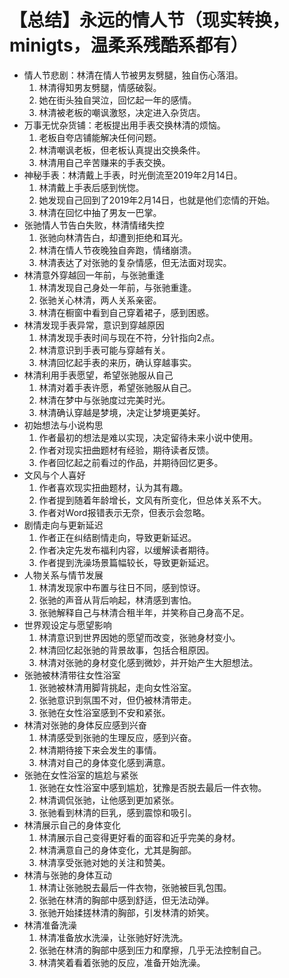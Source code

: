 # 【总结】永远的情人节（现实转换，minigts，温柔系残酷系都有）

-   情人节悲剧：林清在情人节被男友劈腿，独自伤心落泪。
    1.  林清得知男友劈腿，情感破裂。
    2.  她在街头独自哭泣，回忆起一年的感情。
    3.  林清被老板的嘲讽激怒，决定进入杂货店。
-   万事无忧杂货铺：老板提出用手表交换林清的烦恼。
    1.  老板自夸店铺能解决任何问题。
    2.  林清嘲讽老板，但老板认真提出交换条件。
    3.  林清用自己辛苦赚来的手表交换。
-   神秘手表：林清戴上手表，时光倒流至2019年2月14日。
    1.  林清戴上手表后感到恍惚。
    2.  她发现自己回到了2019年2月14日，也就是他们恋情的开始。
    3.  林清在回忆中抽了男友一巴掌。
-   张驰情人节告白失败，林清情绪失控
    1.  张驰向林清告白，却遭到拒绝和耳光。
    2.  林清在情人节夜晚独自奔跑，情绪崩溃。
    3.  林清表达了对张驰的复杂情感，但无法面对现实。
-   林清意外穿越回一年前，与张驰重逢
    1.  林清发现自己身处一年前，与张驰重逢。
    2.  张驰关心林清，两人关系亲密。
    3.  林清在橱窗中看到自己穿着裙子，感到困惑。
-   林清发现手表异常，意识到穿越原因
    1.  林清发现手表时间与现在不符，分针指向2点。
    2.  林清意识到手表可能与穿越有关。
    3.  林清回忆起手表的来历，确认穿越事实。
-   林清利用手表愿望，希望张驰服从自己
    1.  林清对着手表许愿，希望张驰服从自己。
    2.  林清在梦中与张驰度过完美时光。
    3.  林清确认穿越是梦境，决定让梦境更美好。
-   初始想法与小说构思
    1.  作者最初的想法是难以实现，决定留待未来小说中使用。
    2.  作者对现实扭曲题材有经验，期待读者反馈。
    3.  作者回忆起之前看过的作品，并期待回忆更多。
-   文风与个人喜好
    1.  作者喜欢现实扭曲题材，认为其有趣。
    2.  作者提到随着年龄增长，文风有所变化，但总体关系不大。
    3.  作者对Word报错表示无奈，但表示会忽略。
-   剧情走向与更新延迟
    1.  作者正在纠结剧情走向，导致更新延迟。
    2.  作者决定先发布福利内容，以缓解读者期待。
    3.  作者提到洗澡场景篇幅较长，导致更新延迟。
-   人物关系与情节发展
    1.  林清发现家中布置与往日不同，感到惊讶。
    2.  张驰的声音从背后响起，林清感到害怕。
    3.  张驰解释自己与林清合租半年，并笑称自己身高不足。
-   世界观设定与愿望影响
    1.  林清意识到世界因她的愿望而改变，张驰身材变小。
    2.  林清回忆起张驰的背景故事，包括合租原因。
    3.  林清对张驰的身材变化感到微妙，并开始产生大胆想法。
-   张驰被林清带往女性浴室
    1.  张驰被林清用脚背挑起，走向女性浴室。
    2.  张驰意识到氛围不对，但仍被林清带走。
    3.  张驰在女性浴室感到不安和紧张。
-   林清对张驰的身体反应感到兴奋
    1.  林清感受到张驰的生理反应，感到兴奋。
    2.  林清期待接下来会发生的事情。
    3.  林清对自己的身体变化感到满意。
-   张驰在女性浴室的尴尬与紧张
    1.  张驰在女性浴室中感到尴尬，犹豫是否脱去最后一件衣物。
    2.  林清调侃张驰，让他感到更加紧张。
    3.  张驰看到林清的巨乳，感到震惊和吸引。
-   林清展示自己的身体变化
    1.  林清展示自己变得更好看的面容和近乎完美的身材。
    2.  林清满意自己的身体变化，尤其是胸部。
    3.  林清享受张驰对她的关注和赞美。
-   林清与张驰的身体互动
    1.  林清让张驰脱去最后一件衣物，张驰被巨乳包围。
    2.  张驰在林清的胸部中感到舒适，但无法动弹。
    3.  张驰开始揉搓林清的胸部，引发林清的娇笑。
-   林清准备洗澡
    1.  林清准备放水洗澡，让张驰好好洗洗。
    2.  张驰在林清的胸部中感到压力和摩擦，几乎无法控制自己。
    3.  林清笑着看着张驰的反应，准备开始洗澡。